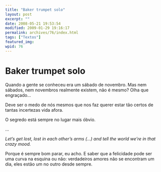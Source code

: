 ```yaml
---
title: "Baker trumpet solo"
layout: post
excerpt: ""
date: 2008-05-21 19:53:54
modified: 2009-01-29 19:16:17
permalink: archives/76/index.html
tags: ["Textos"]
featured_img: 
wpid: 76
---
```


# Baker trumpet solo

Quando a gente se conheceu era um sábado de novembro. Mas nem sábados, nem novembros realmente existem, não é mesmo? Olha que engraçado…

Deve ser o medo de nós mesmos que nos faz querer estar tão certos de tantas incertezas vida afora.

O segredo está sempre no lugar mais óbvio.

…

*Let’s get lost, lost in each other’s arms (…) and tell the world we’re in that crazy mood.*

Porque é sempre bom parar, eu acho. E saber que a felicidade pode ser uma curva na esquina ou não: verdadeiros amores não se encontram um dia, eles estão um no outro desde sempre.
